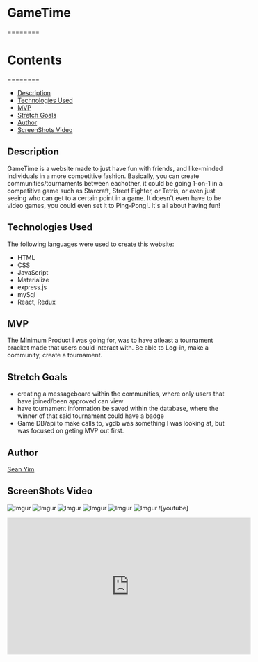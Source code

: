 # GameTime
========
# Contents
========
* [Description](https://github.com/superjjang1/gaming-frontend#Description)
* [Technologies Used](https://github.com/superjjang1/gaming-frontend#Technologies-Used)
* [MVP](https://github.com/superjjang1/gaming-frontend#MVP)
* [Stretch Goals](https://github.com/superjjang1/gaming-frontend#Stretch-Goals)
* [Author](https://github.com/superjjang1/gaming-frontend#Author)
* [ScreenShots Video](https://github.com/superjjang1/gaming-frontend#ScreenShots-Video)



Description 
---
GameTime is a website made to just have fun with friends, and like-minded individuals in a more competitive
fashion. Basically, you can create communities/tournaments between eachother, it could be going 1-on-1 in 
a competitive game such as Starcraft, Street Fighter, or Tetris, or even just seeing who can get to a certain point in a game. It doesn't even have to be video games, you could even set it to Ping-Pong!. 
It's all about having fun!


Technologies Used
---
The following languages were used to create this website:
* HTML
* CSS
* JavaScript
* Materialize
* express.js
* mySql
* React, Redux

MVP
---
The Minimum Product I was going for, was to have atleast a tournament bracket made that users
could interact with. Be able to Log-in, make a community, create a tournament.

Stretch Goals
---
* creating a messageboard within the communities, where only users that have joined/been approved can
view
* have tournament information be saved within the database, where the winner of that said tournament could
have a badge
* Game DB/api to make calls to, vgdb was something I was looking at, but was focused on geting MVP out first.

Author
---
[Sean Yim](https://github.com/superjjang1)

ScreenShots Video
---
![Imgur](https://i.imgur.com/GFGtoR3.png)
![Imgur](https://i.imgur.com/MtzvXoK.png)
![Imgur](https://i.imgur.com/SCqzhao.png)
![Imgur](https://i.imgur.com/8madG2G.png)
![Imgur](https://i.imgur.com/byGzuoA.png)
![Imgur](https://i.imgur.com/vTnTIwF.png)
![youtube]
<iframe width="560" height="315" src="https://www.youtube.com/embed/zgc2HRpR0Dg" frameborder="0" allow="accelerometer; autoplay; encrypted-media; gyroscope; picture-in-picture" allowfullscreen></iframe>
